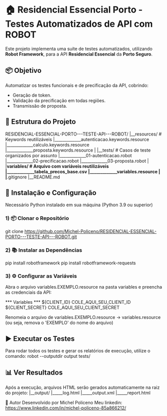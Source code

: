 # 🏠 Residencial Essencial Porto - Testes Automatizados de API com ROBOT

Este projeto implementa uma suíte de testes automatizados, utilizando **Robot Framework**, para a API **Residencial Essencial** da **Porto Seguro**.


## 📦 Objetivo

Automatizar os testes funcionais e de precificação da API, cobrindo:

- Geração de token.
- Validação da precificação em todas regiões.
- Transmissão de proposta.


## 📁 Estrutura do Projeto

RESIDENCIAL-ESSENCIAL-PORTO---TESTE-API---ROBOT/
|__resources/                                   # Keywords reutilizáveis
|_____________autenticacao.keywords.resource
|_____________calculo.keywords.resource
|_____________proposta.keywords.resource
|
|__tests/                                       # Casos de teste organizados por assunto
|_____________01-autenticacao.robot
|_____________02-precificacao.robot
|_____________03-proposta.robot
|
|__variables/                                   # Arquivo com variáveis reutilizáveis
|_____________tabela_precos_base.csv
|_____________variables.resource
|
|__.gitignore
|__README.md 


## 🧰 Instalação e Configuração
Necessário Python instalado em sua máquina (Python 3.9 ou superior)

### 1) 📦 Clonar o Repositório
git clone https://github.com/Michel-Policeno/RESIDENCIAL-ESSENCIAL-PORTO---TESTE-API---ROBOT.git

### 2) 📚 Instalar as Dependências
pip install robotframework
pip install robotframework-requests

### 3) ⚙️ Configurar as Variáveis
Abra o arquivo variables.EXEMPLO.resource na pasta variables e preencha as credenciais da API:

   *** Variables ***
   ${CLIENT_ID}        COLE_AQUI_SEU_CLIENT_ID
   ${CLIENT_SECRET}    COLE_AQUI_SEU_CLIENT_SECRET

Renomeia o arquivo de variables.EXEMPLO.resource -> variables.resource 
(ou seja, remova o 'EXEMPLO' do nome do arquivo)


## ▶️ Executar os Testes
Para rodar todos os testes e gerar os relatórios de execução, utilize o comando:
robot --outputdir output tests/


## 📊 Ver Resultados
Após a execução, arquivos HTML serão gerados automaticamente na raiz do projeto:
|__output/
|_____log.html
|_____output.xml
|_____report.html


🧪 Autor
Desenvolvido por Michel Policeno
Meu linkedin: https://www.linkedin.com/in/michel-policeno-85a866212/


